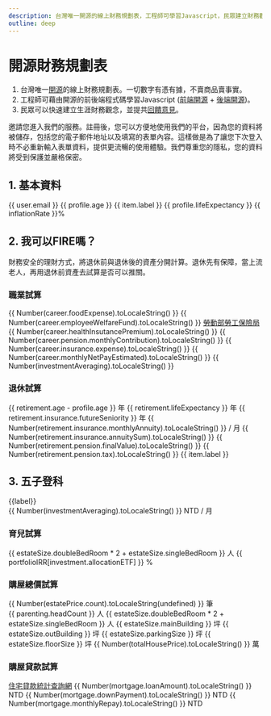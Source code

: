 ```yaml
---
description: 台灣唯一開源的線上財務規劃表，工程師可學習Javascript，民眾建立財務觀念，並提供回饋意見。
outline: deep
---
```


# 開源財務規劃表

1. 台灣唯一<a href="https://zh.wikipedia.org/zh-tw/%E5%BC%80%E6%BA%90%E8%BD%AF%E4%BB%B6" target="_blank">開源</a>的線上財務規劃表。一切數字有憑有據，不賣商品賣事實。
2. 工程師可藉由開源的前後端程式碼學習Javascript (<a href="https://github.com/Chuiantw1212/econ-sense-vitepress" target="_blank">前端開源</a> + <a href="https://github.com/Chuiantw1212/econ-sense-ap-fastify-typescript" target="_blank">後端開源</a>)。
3. 民眾可以快速建立生涯財務觀念，並提共<a href="/calendar.html#聯絡en">回饋意見</a>。

<el-dialog v-model="loginDialogVisible" title="登入" :fullscreen="isFullScreen">
    邀請您進入我們的服務。註冊後，您可以方便地使用我們的平台，因為您的資料將被儲存，包括您的電子郵件地址以及填寫的表單內容。這樣做是為了讓您下次登入時不必重新輸入表單資料，提供更流暢的使用體驗。我們尊重您的隱私，您的資料將受到保護並嚴格保密。
    <div v-if="!user.uid" id="firebaseui-auth-container"></div>
</el-dialog>

## 1. 基本資料

<el-card>
    <template #header>
      <div class="card-header card-header--custom">
        <span>基本資料與參數</span>
        <el-button v-if="!user.uid" @click="openSignInDialog()">登入</el-button>
        <el-button v-else @click="signOut()">登出</el-button>
      </div>
    </template>
    <el-form ref="ruleFormRef" :model="profile" label-width="auto">
        <el-row>
            <el-col v-if="user.photoURL" :span="12">
                <el-form-item :label="user.displayName">
                    <el-avatar :src="user.photoURL"></el-avatar>
                </el-form-item>
            </el-col>
            <el-col v-if="user.email" :span="12">
                <el-form-item label="註冊信箱">
                    <el-text>{{ user.email }}</el-text>
                </el-form-item>
            </el-col>
        </el-row>
        <el-row>
            <el-col :span="12">
                <el-form-item label="出生年" required>
                    <el-select v-model="profile.yearOfBirth" placeholder="請選擇" @change="onYearOfBirthChanged()" style="width: 130px">
                        <el-option v-for="year in yearOptions":key="year":label="year" :value="year"/>
                    </el-select>
                </el-form-item>
            </el-col>
            <el-col :span="12">
                <el-form-item label="試算年齡">
                    <el-text>{{ profile.age }}</el-text>
                </el-form-item>
            </el-col>
        </el-row>
        <el-row>
            <el-col :span="12">
                <el-form-item label="性別" required>
                    <el-radio-group v-model="profile.gender" @change="handleGenderChanged()">
                        <el-radio v-for="(item, key) in genders" :value="item.value">{{ item.label }}</el-radio>
                    </el-radio-group>
                </el-form-item>
            </el-col>
            <el-col :span="12">
                <el-form-item label="預估餘命">
                    <el-text>{{ profile.lifeExpectancy }}</el-text>
                </el-form-item>
            </el-col>
        </el-row>
        <el-row>
            <el-col :span="12">
            </el-col>
            <el-col :span="12">
                <el-form-item label="通貨膨脹">
                    <el-text>{{ inflationRate }}%</el-text>
                </el-form-item>
            </el-col>
        </el-row>
    </el-form>
    <template #footer>
        <el-collapse>
            <el-collapse-item title="試算說明" name="1" :border="true">
                <ul>
                    <li>
                        預期餘命：<a href="https://data.gov.tw/dataset/39493" target="_blank">預期壽命推估</a>
                    </li>
                    <li>
                        通貨膨脹(消費者物價指數年增率)：<a href="https://www.stat.gov.tw/Point.aspx?sid=t.2&n=3581&sms=11480" target="_blank">中華民國統計資訊網</a>
                    </li>
                </ul>
            </el-collapse-item>
        </el-collapse>
    </template>
</el-card>

## 2. 我可以FIRE嗎？

財務安全的理財方式，將退休前與退休後的資產分開計算。退休先有保障，當上流老人，再用退休前資產去試算是否可以推關。

### 職業試算

<el-card v-show="checkedNeeds.includes('career')">
    <el-form label-width="auto">
        <el-row>
            <el-col :span="12">
                <el-form-item label="本薪" required>
                    <el-input-number v-model="career.monthlyBasicSalary" :min="0" @change="onMonthlyBasicSalaryChanged()"/>
                </el-form-item>
            </el-col>
            <el-col :span="12">
                <el-form-item label="伙食津貼">
                    <el-text>{{ Number(career.foodExpense).toLocaleString() }}</el-text>
                </el-form-item>
            </el-col>
        </el-row>
        <el-row>
            <el-col :span="12">
            </el-col>
            <el-col :span="12">
                <el-form-item label="職工福利金">
                    <el-text> {{ Number(career.employeeWelfareFund).toLocaleString() }}</el-text>
                </el-form-item>
            </el-col>
        </el-row>
        <el-row>
            <el-col :span="12">
                <el-form-item label="勞退提繳工資" required>
                    <el-input-number v-model="career.pension.salary" :min="career.pension.salaryMin" :max="150000" @change="onPensionSalaryChanged()"/>
                </el-form-item>
            </el-col>
            <el-col :span="12">
                <el-form-item label="提繳工資查詢">
                    <a href="https://www.bli.gov.tw/0108097.html" target="_blank" tabIndex="-1">勞動部勞工保險局</a>
                </el-form-item>
            </el-col>
        </el-row>
        <el-row>
            <el-col :span="12">
            </el-col>
            <el-col :span="12">
                <el-form-item label="健保負擔">
                    <el-text> {{ Number(career.healthInsutancePremium).toLocaleString() }}</el-text>
                </el-form-item>
            </el-col>
        </el-row>
        <el-row>
            <el-col :span="12">
                <el-form-item label="勞退自提率(%)" required>
                    <el-input-number v-model="career.pension.rate" @change="onPensionContributionRateChanged()" :min="0" :max="6"/>
                </el-form-item>
            </el-col>
            <el-col :span="12">
                <el-form-item label="勞退月提繳">
                    <el-text>{{ Number(career.pension.monthlyContribution).toLocaleString() }}</el-text>
                </el-form-item>
            </el-col>
        </el-row>
        <el-row>
            <el-col :span="12">
                <el-form-item label="勞保提繳工資" required>
                    <el-input-number v-model="career.insurance.salary" :min="0" :max="45800" @change="onInsuranceSalaryChanged()"/>
                </el-form-item>
            </el-col>
            <el-col :span="12">
                <el-form-item label="勞保勞工負擔">
                    <el-text>{{ Number(career.insurance.expense).toLocaleString() }}</el-text>
                </el-form-item>
            </el-col>
        </el-row>
        <!-- <el-row>
            <el-col :span="12">
            </el-col>
            <el-col :span="12">
                <el-form-item label="職工福利金">
                    <el-text>{{ Number(career.employeeWelfareFund).toLocaleString() }}</el-text>
                </el-form-item>
            </el-col>
        </el-row> -->
        <el-row>
            <el-col :span="12">
            </el-col>
            <el-col :span="12">
                <el-form-item label="月實領試算">
                    <el-text> {{ Number(career.monthlyNetPayEstimated).toLocaleString() }}</el-text>
                </el-form-item>
            </el-col>
        </el-row>
        <el-row>
            <el-col :span="12">
                <el-form-item label="年實領/12">
                    <el-input-number v-model="career.monthlyNetPay" :min="0" @change="onMonthlyEATChanged()"/>
                </el-form-item>
            </el-col>
        </el-row>
        <el-row>
            <el-col :span="12">
                <el-form-item label="月支出" required>
                    <el-input-number v-model="career.monthlyExpense" :min="0" @change="onMonthlyExpenseChanged()"/>
                </el-form-item>
            </el-col>
            <el-col :span="12">
                <el-form-item label="月實領 - 月支出">
                    <el-text>{{ Number(investmentAveraging).toLocaleString() }}</el-text>
                </el-form-item>
            </el-col>
        </el-row>
    </el-form>
    <template #footer>
        <el-collapse>
            <el-collapse-item title="試算說明" name="1" :border="true">
                <ul>
                    <li>
                        假設薪資成長率永遠剛好抵銷通膨
                    </li>
                    <li>
                        月提繳查詢：<a href="https://www.bli.gov.tw/0013083.html" target="_blank">勞動部勞工保險局</a>
                    </li>
                </ul>
            </el-collapse-item>
        </el-collapse>
    </template>
    <canvas v-show="career.monthlyBasicSalary" id="incomeChart"></canvas>
</el-card>

### 退休試算

<el-card v-show="checkedNeeds.includes('retirement')">
    <el-form label-width="auto">
        <el-row>
            <el-col :span="12">
                <el-form-item label="計畫退休年齡" required>
                    <el-input-number v-model="retirement.age" :min="60" :max="70" @change="onRetireAgeChanged()"/>
                </el-form-item>
            </el-col>
            <el-col :span="12">
                <el-form-item label="距離退休">
                    <el-text>{{ retirement.age - profile.age }} 年</el-text>
                </el-form-item>
            </el-col>
        </el-row>
        <el-row>
            <el-col :span="12">
            </el-col>
            <el-col :span="12">
                <el-form-item label="退休後餘命">
                    <el-text>{{ retirement.lifeExpectancy }} 年</el-text>
                </el-form-item>
            </el-col>
        </el-row>
        <el-row>
            <el-col :span="12">
                <el-form-item label="目前勞保投保年資">
                    <el-input-number v-model="retirement.insurance.presentSeniority" :min="0" @change="onCurrentSeniorityChanged()"/>
                </el-form-item>
            </el-col>
            <el-col :span="12">
                <el-form-item label="預估屆退年資">
                    <el-text>{{ retirement.insurance.futureSeniority }} 年</el-text>
                </el-form-item>
            </el-col>
        </el-row>
        <el-row>
            <el-col :span="12">
            </el-col>
            <el-col :span="12">
                <el-form-item label="預估勞保年金">
                    <el-text>{{ Number(retirement.insurance.monthlyAnnuity).toLocaleString() }}  / 月</el-text>
                </el-form-item>
            </el-col>
        </el-row>
        <el-row>
            <el-col :span="12">
            </el-col>
            <el-col :span="12">
                <el-form-item label="餘命 x 年金">
                    <el-text>{{ Number(retirement.insurance.annuitySum).toLocaleString() }}</el-text>
                </el-form-item>
            </el-col>
        </el-row>
        <el-row>
            <el-col :span="12">
                <el-form-item label="顧主提繳累計">
                    <el-input-number v-model="retirement.pension.employerContribution" :min="0" @change="onEmployerContributionChanged()"/>
                </el-form-item>
            </el-col>
            <el-col :span="12">
                <el-form-item label="個人提繳累計">
                    <el-input-number v-model="retirement.pension.employeeContrubution" :min="0" @change="onEmployeeContributionChanged()"/>
                </el-form-item>
            </el-col>
        </el-row>
        <el-row>
            <el-col :span="12">
                <el-form-item label="顧主提繳收益">
                    <el-input-number v-model="retirement.pension.employerContributionIncome" :min="0" @change="onEmployerContributionIncomeChanged()"/>
                </el-form-item>
            </el-col>
            <el-col :span="12">
                <el-form-item label="個人提繳收益">
                    <el-input-number v-model="retirement.pension.employeeContrubutionIncome" :min="0" @change="onEmployeeContributionIncomeChanged()"/>
                </el-form-item>
            </el-col>
        </el-row>
        <el-row>
            <el-col :span="12">
                <el-form-item label="勞退十年收益率" required>
                    <el-input-number v-model="retirement.pension.irrOverDecade" :min="0" @change="onTenYearIrrChanged()"/>
                </el-form-item>
            </el-col>
            <el-col :span="12">
                <el-form-item label="預估勞退總額">
                    <el-text>{{ Number(retirement.pension.finalValue).toLocaleString() }}</el-text>
                </el-form-item>
            </el-col>
        </el-row>
        <el-row>
            <el-col :span="12">
            </el-col>
            <el-col :span="12">
                <el-form-item v-if="retirement.pension.tax" label="預估勞退稅基">
                    <el-text>{{ Number(retirement.pension.tax).toLocaleString() }}</el-text>
                </el-form-item>
            </el-col>
        </el-row>
        <el-row>
            <el-col :span="24">
                <el-form-item label="退休品質" required>
                    <el-radio-group v-model="retirement.qualityLevel" @change="onRetirementLevelChanged()">
                        <el-radio v-for="(item, key) in retirementQuartile" :value="key+1">{{ item.label }}</el-radio>
                    </el-radio-group>
                </el-form-item>
            </el-col>
            <el-col :span="23">
                <el-form-item label="退休月支出">
                    <el-slider v-model="retirement.percentileRank" :marks="expenseQuartileMarks" :disabled="true"/>
                </el-form-item>
            </el-col>
        </el-row>
        <br/>
        <canvas id="pensionChart"></canvas>
    </el-form>
    <template #footer>
        <el-collapse>
            <el-collapse-item title="試算說明" name="1" :border="true">
                <ul>
                    <li>
                        假設勞退皆為一次領，且領後的再投資報酬率打平勞動基金
                    </li>
                    <li>
                        勞保勞退查詢：<a href="https://edesk.bli.gov.tw/me/#/na/login">勞保局E化服務系統</a>
                    </li>
                    <li>
                        勞退收益率：<a href="https://www.pension.org.tw/index.php/2018-10-03-15-11-09/2019-02-13-00-01-00" target="_blank">中華民國退休基金協會</a>
                    </li>
                    <li>資料來源：
                        <a href="https://www.stat.gov.tw/News_Content.aspx?n=3908&s=231908">
                            主計總處統計專區 家庭收支調查 統計表 調查報告 平均每戶家庭收支按家庭組織型態別分
                        </a>
                    </li>
                </ul>
                <table class="table">
                    <tr>
                        <th>
                            <div>65歲及以上</div>
                            <div>按戶數五等分位組</div>
                        </th>
                        <th>1</th>
                        <th>2</th>
                        <th>3</th>
                        <th>4</th>
                        <th>5</th>
                    </tr>
                    <tr>
                        <td>平均每戶人數</td>
                        <td>1.62</td>
                        <td>1.98</td>
                        <td>2.22</td>
                        <td>2.64</td>
                        <td>3.07</td>
                    </tr>
                    <tr>
                        <td>消費支出</td>
                        <td>380,421</td>
                        <td>614,536</td>
                        <td>772,725</td>
                        <td>961,375</td>
                        <td>1,335,663</td>
                    </tr>
                    <tr>
                        <td>平均每人消費支出</td>
                        <td>234,827</td>
                        <td>310,371</td>
                        <td>348,074</td>
                        <td>364,157</td>
                        <td>435,069</td>
                    </tr>
                </table>
            </el-collapse-item>
        </el-collapse>
    </template>
</el-card>

## 3. 五子登科

<el-card>
    <el-form label-width="auto">
        <el-row>
            <el-col :span="24">
                <el-form-item label="資產配置">
                    <el-radio-group v-model="investment.allocationETF" @change="onAllocationChanged()">
                        <el-radio v-for="(label, key) in porfolioLabels" :value="key">{{label}}</el-radio>
                    </el-radio-group>
                </el-form-item>
            </el-col>
        </el-row>
        <el-row>
            <el-col :span="23">
                <el-form-item label="投資報酬率">
                    <el-slider v-model="investment.stockPercentage" :marks="allocationQuartileMarks" :disabled="true"/>
                </el-form-item>
            </el-col>
        </el-row>
        <br/>
        <el-row>
            <el-col :span="12">
                <el-form-item label="已備資產" @change="onAssetChanged()">
                    <el-input-number v-model="investment.presentAsset" :min="0"/>
                </el-form-item>
            </el-col>
            <el-col :span="12">
                <el-form-item label="定期定額" @change="onAssetChanged()">
                    <el-text>{{ Number(investmentAveraging).toLocaleString() }} NTD / 月</el-text>
                </el-form-item>
            </el-col>
        </el-row>
        <!-- <el-row>
            <el-col :span="12">
                <el-form-item label="購屋西元年">
                    <el-input-number v-model="mortgage.buyHouseYear"  @change="onBuyHouseYearChanged()"/>
                </el-form-item>
            </el-col>
            <el-col :span="12">
            </el-col>
        </el-row> -->
        <canvas id="assetChart"></canvas>
        <el-row>
            <el-col>
            </el-col>
        </el-row>
    </el-form>
    <template #footer>
        <el-collapse>
            <el-collapse-item title="試算說明" name="1" :border="true">
                <table class="table">
                    <tr>
                        <th>參考標的</th>
                        <th>資產配置</th>
                        <th>來源網址</th>
                    </tr>
                    <tr>
                        <td>AOA</td>
                        <td>股8債2</td>
                        <td>
                            <a href="https://www.ishares.com/us/products/239729/ishares-aggressive-allocation-etf" target="_blank">
                                來源網址
                            </a>
                        </td>
                    </tr>
                    <tr>
                        <td>AOR</td>
                        <td>股6債4</td>
                        <td>
                            <a href="https://www.ishares.com/us/products/239756/ishares-growth-allocation-etf" target="_blank">
                                來源網址
                            </a>
                        </td>
                    </tr>
                    <tr>
                        <td>AOM</td>
                        <td>股4債6</td>
                        <td>
                            <a href="https://www.ishares.com/us/products/239765/ishares-moderate-allocation-etf" target="_blank">
                                來源網址
                            </a>
                        </td>
                    </tr>
                    <tr>
                        <td>AOK</td>
                        <td>股2債8</td>
                        <td>
                            <a href="https://www.ishares.com/us/products/239733/ishares-conservative-allocation-etf" target="_blank">
                                來源網址
                            </a>
                        </td>
                    </tr>
                </table>
            </el-collapse-item>
        </el-collapse>
    </template>
</el-card>

### 育兒試算

<el-card>
    <el-form label-width="auto">
         <el-row>
            <el-col :span="12">
                <el-form-item label="配偶貢獻">
                    <el-input-number v-model="parenting.spouseMonthlyContribution" :min="0" @change="drawLifeAssetChart()"/>
                </el-form-item>
            </el-col>
            <el-col :span="12">
                <el-form-item label="房屋可容納人數">
                    <el-text>{{ estateSize.doubleBedRoom * 2 + estateSize.singleBedRoom }} 人</el-text>
                </el-form-item>
            </el-col>
        </el-row>
        <el-row>
            <el-col :span="12">
                <el-form-item label="月開支(隻/每年)" required>
                    <el-input-number v-model="parenting.childAnnualExpense" :min="0" @change="drawLifeAssetChart()"/>
                </el-form-item>
            </el-col>
            <el-col :span="12">
            </el-col>
        </el-row>
        <el-row>
            <el-col :span="12">
                <el-form-item label="養到幾歲放生" required>
                    <el-input-number v-model="parenting.independantAge" :min="18" @change="drawLifeAssetChart()"/>
                </el-form-item>
            </el-col>
            <el-col :span="12">
            </el-col>
        </el-row>
        <el-row>
            <el-col :span="12">
                <el-form-item label="第一隻西元年">
                    <el-input-number v-model="parenting.firstBornYear" :min="0" @change="drawLifeAssetChart()"/>
                </el-form-item>
            </el-col>
            <el-col :span="12">
            </el-col>
        </el-row>
        <el-row>
            <el-col :span="12">
                <el-form-item label="第二隻西元年">
                    <el-input-number v-model="parenting.secondBornYear" :min="0" @change="drawLifeAssetChart()"/>
                </el-form-item>
            </el-col>
            <el-col :span="12">
            </el-col>
        </el-row>
        <el-row>
            <el-col :span="12">
                <el-form-item label="壽險已備">
                    <el-input-number v-model="parenting.insurance" :min="0" @change="drawLifeAssetChart()"/>
                </el-form-item>
            </el-col>
            <el-col :span="12">
                <el-form-item label="資產投報率">
                    <el-text>{{ portfolioIRR[investment.allocationETF] }} %</el-text>
                </el-form-item>
            </el-col>
        </el-row>
        <canvas id="parentingChart"></canvas>
    </el-form>
    <template #footer>
        <el-collapse>
            <el-collapse-item title="試算說明" name="1" :border="true">
                因為缺少資料集或是相關api，故此部分資料會較為粗糙。
                <ul>
                    <li>
                        出生西元年設定0則不列入計算
                    </li>
                    <li>
                        保險事故日期假定為長子出生年，且投資報酬率比照原先資產配置
                    </li>
                    <li>資料來源：
                        <a href="https://www.stat.gov.tw/News_Content.aspx?n=3908&s=231908">
                            主計總處統計專區 家庭收支調查 統計表 調查報告 平均每戶家庭收支按家庭組織型態別分
                        </a>
                    </li>
                </ul>
                <table class="table">
                    <tr>
                        <th>2021年家庭組織</th>
                        <th>雙親</th>
                        <th>核心</th>
                    </tr>
                    <tr>
                        <td>平均每戶人數</td>
                        <td>2.00</td>
                        <td>3.62</td>
                    </tr>
                    <tr>
                        <td>平均每戶就業人數</td>
                        <td>0.70</td>
                        <td>1.85</td>
                    </tr>
                    <tr>
                        <td>消費支出</td>
                        <td>652,023</td>
                        <td>1,028,621</td>
                    </tr>
                    <tr>
                        <td colspan="3">
                            平均每位受扶養者帶來的支出： <br>
                            (核心消費支出 - 雙親消費支出) / (核心每戶人數 - 核心就業人數) = 212,767
                        </td>
                    </tr>
                </table>
            </el-collapse-item>
        </el-collapse>
    </template>
</el-card>

<h3 v-show="checkedNeeds.includes('housing')" id="_購屋總價試算" tabindex="-1">購屋總價試算</h3>
<el-card v-show="checkedNeeds.includes('housing')">
    <el-form ref="ruleFormRef" v-loading="buildingLoading" :model="estatePrice" :rules="buildingRules" label-width="auto">
        <el-row>
            <el-col :span="12">
                <el-form-item label="居住縣市">
                    <el-select v-model="estatePrice.county" placeholder="請選擇" @change="onCountyChanged()">
                        <el-option v-for="item in counties":key="item.value":label="item.label" :value="item.value"/>
                    </el-select>
                </el-form-item>
            </el-col>
            <el-col :span="12">
                <el-form-item label="行政區">
                    <el-select v-model="estatePrice.town" placeholder="請選擇" :disabled="!estatePrice.county" @change="onTownChanged()">
                        <el-option v-for="item in towns":key="item.value":label="item.label" :value="item.value"/>
                    </el-select>
                </el-form-item>
            </el-col>
        </el-row>
        <el-row>
            <el-col :span="12">
                <el-form-item label="建物類別">
                    <el-select v-model="estatePrice.buildingType" placeholder="請選擇" :disabled="!estatePrice.town"  @change="onBuildingTypeChanged()">
                        <el-option label="不限" value=""></el-option>
                        <el-option v-for="item in buildingTypes":key="item.value":label="item.label" :value="item.value"/>
                    </el-select>
                </el-form-item>
            </el-col>
            <el-col :span="12">
                <el-form-item label="屋齡[年]">
                    <el-select v-model="estatePrice.buildingAge" placeholder="請選擇" :disabled="!estatePrice.town" @change="onBuildingAgeChanged()">
                        <el-option label="不限" value=""></el-option>
                        <el-option v-for="item in buildingAges":key="item.value":label="item.label" :value="item.value"/>
                    </el-select>
                </el-form-item>
            </el-col>
            <el-col :span="12">
                <el-form-item label="含車位">
                    <el-select v-model="estatePrice.hasParking" placeholder="請選擇" @change="onHasParkingChanged()">
                        <el-option label="不限" value=""></el-option>
                        <el-option v-for="item in hasParkingOptions":key="item.value":label="item.label" :value="item.value"/>
                    </el-select>
                </el-form-item>
            </el-col>
            <el-col :span="12">
                <el-form-item label="資料筆數">
                    <el-text>{{ Number(estatePrice.count).toLocaleString(undefined) }} 筆</el-text>
                </el-form-item>
            </el-col>
        </el-row>
        <el-row>
            <el-col :span="23">
                <el-form-item label="單價(萬/坪)">
                    <el-slider v-model="buildingUnitPrice" :min="estatePrice.pr25" :max="estatePrice.pr75" :marks="unitPriceMarks" :disabled="!estatePrice.average" @change="calculateTotalPrice()"/>
                </el-form-item>
            </el-col>
        </el-row>
    </el-form>
    <br/>
    <el-form ref="ruleFormRef" :model="estateSize" :rules="roomRules" label-width="auto">
        <el-row>
            <el-col :span="12">
                <el-form-item label="雙人房數量">
                    <el-input-number v-model="estateSize.doubleBedRoom" :min="0" @change="calculateEstateSize()"/>
                </el-form-item>
            </el-col>
            <el-col :span="12">
                <el-form-item v-if="parenting.headCount" label="房屋應容納人數">
                    <el-text>{{ parenting.headCount }} 人</el-text>
                </el-form-item>
            </el-col>
        </el-row>
        <el-row>
            <el-col :span="12">
                <el-form-item label="單人房數量">
                    <el-input-number v-model="estateSize.singleBedRoom" :min="0" @change="calculateEstateSize()"/>
                </el-form-item>
            </el-col>
            <el-col :span="12">
                <el-form-item label="房屋可容納人數">
                    <el-text>{{ estateSize.doubleBedRoom * 2 + estateSize.singleBedRoom }} 人</el-text>
                </el-form-item>
            </el-col>
        </el-row>
        <el-row>
            <el-col :span="12">
                <el-form-item label="客廳+餐廳">
                    <el-input-number v-model="estateSize.livingRoom" :min="1" @change="calculateEstateSize()"/>
                </el-form-item>
            </el-col>
            <el-col :span="12">
            </el-col>
        </el-row>
        <el-row>
            <el-col :span="12">
                <el-form-item label="衛浴數量">
                    <el-input-number v-model="estateSize.bathroom" :min="1" @change="calculateEstateSize()"/>
                </el-form-item>
            </el-col>
            <el-col :span="12">
                <el-form-item label="預估主建實坪">
                    <el-text>{{ estateSize.mainBuilding }} 坪</el-text>
                </el-form-item>
            </el-col>
        </el-row>
        <el-row>
            <el-col :span="12">
                <el-form-item label="陽台數量">
                    <el-input-number v-model="estateSize.balcany" :min="0" @change="calculateEstateSize()"/>
                </el-form-item>
            </el-col>
            <el-col :span="12">
                <el-form-item label="預估附屬建物">
                    <el-text>{{ estateSize.outBuilding }} 坪</el-text>
                </el-form-item>
            </el-col>
        </el-row>
        <el-row v-if="estatePrice.hasParking" >
            <el-col :span="12">
                <el-form-item label="車位數量" >
                    <el-input-number v-model="estateSize.parkingSpace" :min="0" @change="onParkingSpaceChanged()"/>
                </el-form-item>
            </el-col>
            <el-col :span="12">
                <el-form-item label="預估車位權狀">
                    <el-text>{{ estateSize.parkingSize }} 坪</el-text>
                </el-form-item>
            </el-col>
        </el-row>
        <el-row>
            <el-col :span="12">
                <el-form-item label="公設比(%)" >
                    <el-input-number v-model="estateSize.publicRatio" :min="0" @change="calculateEstateSize()"/>
                </el-form-item>
            </el-col>
            <el-col :span="12">
                <el-form-item label="預估權狀坪數">
                    <el-text>{{ estateSize.floorSize }} 坪</el-text>
                </el-form-item>
            </el-col>
        </el-row>
        <el-row>
            <el-col :span="12">
            </el-col>
            <el-col :span="12">
                <el-form-item label="總價">
                    <el-text>{{ Number(totalHousePrice).toLocaleString() }} 萬</el-text>
                </el-form-item>
            </el-col>
        </el-row>
    </el-form>
    <template #footer>
        <el-collapse>
            <el-collapse-item title="試算說明" name="1" :border="true">
                單價資料來源：<a href="https://www.jcic.org.tw/openapi/swagger/index.html" target="_blank">財團法人金融聯合徵信中心 OpenAPI
                </a>
                <table class="table">
                    <tr>
                        <th>空間</th>
                        <th>參考平方公尺</th>
                        <th>參考依據</th>
                    </tr>
                    <tr>
                        <td>雙人房</td>
                        <td>19</td>
                        <td>
                            <a href="https://law.moj.gov.tw/LawClass/LawSingle.aspx?pcode=K0110021&flno=13" target="_blank">
                                觀光旅館建築及設備標準
                            </a>
                        </td>
                    </tr>
                    <tr>
                        <td>單人房</td>
                        <td>13</td>
                        <td>
                            <a href="https://law.moj.gov.tw/LawClass/LawSingle.aspx?pcode=K0110021&flno=13" target="_blank">
                                觀光旅館建築及設備標準
                            </a>
                        </td>
                    </tr>
                    <tr>
                        <td>衛浴</td>
                        <td>4</td>
                        <td>
                            <a href="https://law.moj.gov.tw/LawClass/LawSingle.aspx?pcode=D0070115&flno=295" target="_blank">
                                建築技術規則建築設計施工編
                            </a>
                        </td>
                    </tr>
                    <tr>
                        <td>廚房</td>
                        <td>2~4</td>
                        <td>
                            <a href="https://www.pro360.com.tw/category/kitchen_decorating#:~:text=%E4%B8%8D%E5%90%8C%E7%9A%84%E5%BB%9A%E5%85%B7%E9%85%8D%E7%BD%AE%E5%B0%8D,%E8%BC%83%E5%A5%BD%E7%9A%84%E4%BD%BF%E7%94%A8%E9%AB%94%E9%A9%97%E3%80%82" target="_blank">
                                廚房空間如何規劃？廚房設計4大攻略及範例圖片參考｜PRO360達人網
                            </a>
                        </td>
                    </tr>
                    <tr>
                        <td>餐廳+客廳</td>
                        <td>1/人</td>
                        <td>
                            <a href="https://law.moj.gov.tw/LawClass/LawSingle.aspx?pcode=N0060009&flno=322" target="_blank">
                                職業安全衛生設施規則
                            </a>
                        </td>
                    </tr>
                    <tr>
                        <td>其他室內空間</td>
                        <td>30</td>
                        <td>
                            <a href="https://law.moj.gov.tw/LawClass/LawSingle.aspx?pcode=H0070037&flno=10" target="_blank">
                                幼兒園及其分班基本設施設備標準
                            </a>
                        </td>
                    </tr>
                    <tr>
                        <td>陽台</td>
                        <td>10%</td>
                        <td>
                            <a href="https://law.moj.gov.tw/LawClass/LawSingleRela.aspx?PCODE=D0070115&FLNO=162&ty=L" target="_blank">
                                建築技術規則建築設計施工編
                            </a>
                        </td>
                    </tr>
                    <tr>
                        <td>車位</td>
                        <td>24.75</td>
                        <td>
                            <a href="https://tnews.cc/ur/newscon25045.htm" target="_blank">
                                研商「精進建物測繪登記相關業務」第 2 次會議紀錄
                            </a>
                        </td>
                    </tr>
                    <tr>
                        <td>公設比</td>
                        <td>預設35%</td>
                        <td>
                            <a href="https://www.google.com/search?q=%E5%85%AC%E8%A8%AD%E6%AF%94" target="_blank">
                                Google搜索
                            </a>
                        </td>
                    </tr>
                </table>
            </el-collapse-item>
        </el-collapse>
    </template>
</el-card>
<h3 v-show="checkedNeeds.includes('housing')" id="_購屋貸款試算" tabindex="-1">購屋貸款試算</h3>
<el-card v-show="checkedNeeds.includes('housing')">
    <el-form label-width="auto">
        <el-row>
            <el-col :span="12">
                <el-form-item label="購屋西元年">
                    <el-input-number v-model="mortgage.buyHouseYear" @change="onBuyHouseYearChanged()"/>
                </el-form-item>
            </el-col>
            <el-col :span="12">
                <el-form-item label="預估貸款成數">
                    <a href="https://member.jcic.org.tw/main_member/MorgageQuery.aspx" target="_blank">住宅貸款統計查詢網</a>
                </el-form-item>
            </el-col>
        </el-row>
        <el-row>
            <el-col :span="12">
                <el-form-item label="貸款比例(%)">
                    <el-input-number v-model="mortgage.loanPercent" :min="0" :max="100"/>
                </el-form-item>
            </el-col>
            <el-col :span="12">
                <el-form-item label="預估貸款">
                    <el-text>{{ Number(mortgage.loanAmount).toLocaleString() }} NTD</el-text>
                </el-form-item>
            </el-col>
        </el-row>
        <el-row>
            <el-col :span="12">
            </el-col>
            <el-col :span="12">
                <el-form-item label="預估頭期款">
                    <el-text>{{ Number(mortgage.downPayment).toLocaleString() }} NTD</el-text>
                </el-form-item>
            </el-col>
        </el-row>
        <el-row>
            <el-col :span="12">
                <el-form-item label="試算利息(%)">
                    <el-input-number v-model="mortgage.interestRate" :min="0" @change="calculateMortgate()"/>
                </el-form-item>
            </el-col>
            <el-col :span="12">
            </el-col>
        </el-row>
        <el-row>
            <el-col :span="12">
                <el-form-item label="貸款年期">
                    <el-input-number v-model="mortgage.loanTerm" :min="0" @change="calculateMortgate()"/>
                </el-form-item>
            </el-col>
            <el-col :span="12">
                <el-form-item label="每月還款金額" prop="floorSize">
                    <el-text>{{ Number(mortgage.monthlyRepay).toLocaleString() }} NTD</el-text>
                </el-form-item>
            </el-col>
        </el-row>
    </el-form>
    <template #footer>
        <el-collapse>
            <el-collapse-item title="試算說明" name="1" :border="true">
                <ul>
                    <li>
                        試算利息：<a href="https://www.cbc.gov.tw/tw/lp-370-1.html" target="_blank">央行貼放利率</a>
                    </li>
                </ul>
            </el-collapse-item>
        </el-collapse>
    </template>
</el-card>

<script setup>
/**
 * Warning: FirebaseUI is not currently compatible with the v9 modular SDK. The v9 compatibility layer (specifically, the * app-compat and auth-compat packages) permits the usage of FirebaseUI alongside v9, but without the app size reduction * and other benefits of the v9 SDK.
 * https://firebase.google.com/docs/auth/web/firebaseui
 * https://firebase.google.com/docs/web/modular-upgrade
 */
/**
 * FirebaseUI for Web — Auth
 * https://firebaseopensource.com/projects/firebase/firebaseui-web/
 */
import firebase from 'firebase/compat/app';
import { onMounted, ref, reactive, watch, nextTick, shallowRef, onBeforeUnmount, computed } from 'vue'
import { ElMessage, ElMessageBox, ElLoading  } from 'element-plus'
import Chart from 'chart.js/auto';
// 用戶與權限
const user = reactive({
    displayName: '註冊用戶',
    email: '',
    photoURL: '',
    uid: ''
})
async function initializeApp () {
    await firebase.initializeApp({
        apiKey: "AIzaSyDzxiXnAvtkAW5AzoV-CsBLNbryVJZrGqI",
        authDomain: "econ-sense-9a250.firebaseapp.com",
        projectId: "econ-sense-9a250",
        storageBucket: "econ-sense-9a250.appspot.com",
        messagingSenderId: "449033690264",
        appId: "1:449033690264:web:f5e419118030eb3afe44ed",
        measurementId: "G-19NFT8GVCZ"
    })
    firebase.auth().onAuthStateChanged(async (firebaseUser)=> {
        if(!firebaseUser) {
            await setIdToken()
            await getUserFormSync()
            await initializeCalculator()
            return
        }
        const { displayName = '註冊用戶', email, photoURL, uid } = firebaseUser
        await setIdToken(firebaseUser)

        user.photoURL = photoURL
        user.uid = uid
        user.email = email
        user.displayName = displayName
        loginDialogVisible.value = false
        const userForm = await getUserFormSync(firebaseUser)
        user.id = userForm.id // 告訴authFetch可以更新資料了，避免初始資料錯誤覆蓋原有資料
        initializeCalculator()
    })
}
const idToken = ref()
const idTokenIntervalId = ref()
async function setIdToken(currentUser) {
    if(currentUser) {
        idToken.value = await currentUser.getIdToken()
        idTokenIntervalId.value = setInterval(async () => {
            idToken.value = await firebase.auth().currentUser.getIdToken(true)
        }, 50 * 60 * 1000)
    } else {
        idToken.value = null
        clearInterval(idTokenIntervalId.value)
    }
}
async function authFetch(appendUrl, options = {}) {
    const currentUser = await firebase.auth().currentUser
    if(!currentUser) {
        return // 離線使用或未登入
    }
    if(options.body && !user.id){
        return // 避免初始化資料覆蓋回noSQL
    }
    const { uid } = currentUser
    let baseUrl = import.meta.env.VITE_BASE_URL
    const defaultOptions = {
        method: 'get',
        headers: {
            Authorization: `Bearer ${idToken.value}`,
        }
    }
    defaultOptions.method = options.method
    if(options.body) {
        defaultOptions.body = JSON.stringify(options.body)
        Object.assign(defaultOptions.headers, {
            'Content-Type': 'application/json'
        })
    }
    Object.assign(defaultOptions.headers, options.headers)
    const res = await fetch(baseUrl + appendUrl, defaultOptions)
    if(res.status !== 200) {
        const result = await res.text()
        ElMessage(result || res.statusText)
        return
    }
    return res
}
const loginDialogVisible = ref(false)
function openSignInDialog() {
    loginDialogVisible.value = true
    nextTick(() => {
        const uiConfig = {
            signInOptions: [
                firebase.auth.GoogleAuthProvider.PROVIDER_ID,
                firebase.auth.EmailAuthProvider.PROVIDER_ID,
            ],
            signInFlow: 'popup',
            // Terms of service url.
            tosUrl: 'https://storage.googleapis.com/public.econ-sense.com/Terms%20of%20Use.pdf',
            // Privacy policy url.
            privacyPolicyUrl: 'https://storage.googleapis.com/public.econ-sense.com/Privacy%20Policy%20for%20Econ-Sense.com.pdf'
        };
        /**
         * 避免FirebaseUI重複初始化錯誤
         * https://stackoverflow.com/questions/47589209/error-in-mounted-hook-error-an-authui-instance-already-exists
         */
        if(firebaseui.auth.AuthUI.getInstance()) {
            const ui = firebaseui.auth.AuthUI.getInstance()
            ui.start('#firebaseui-auth-container', uiConfig)
        } else {
            const ui = new firebaseui.auth.AuthUI(firebase.auth())
            ui.start('#firebaseui-auth-container', uiConfig)
        }
    })
}
async function signOut() {
    const result = await firebase.auth().signOut()
    for(let key in user) {
        user[key] = ''
    }
}
// 主要從資料庫來的設定檔案
const inflationRate = ref(2)
const currentYear = new Date().getFullYear()
const counties = ref([])
const townMap = reactive({})
const buildingTypes = ref([])
const buildingAges = ref([])
const genders = ref([])
const retirementQuartile = ref([])
const portfolioIRR = reactive({})
const porfolioLabels = reactive({
    aok: '股2債8',
    aom: '股4債6',
    aor: '股6債4',
    aoa: '股8債2',
})
async function setSelecOptionSync() {
    // const loading = ElLoading.service()
    try {
        const selectRes = await fetch(`${import.meta.env.VITE_BASE_URL}/select`)
        const selectResJson = await selectRes.json()
        counties.value = selectResJson.counties || []
        buildingTypes.value = selectResJson.buildingTypes || []
        buildingAges.value = selectResJson.buildingAges || []
        genders.value = selectResJson.genders || []
        retirementQuartile.value = selectResJson.retirementQuartile || []
        Object.assign(townMap, selectResJson.townMap)

        const bankConfigRes = await fetch(`${import.meta.env.VITE_BASE_URL}/bank/config`)
        const bankConfigResJson = await bankConfigRes.json()
        mortgage.interestRate = bankConfigResJson.interestRate
        Object.assign(portfolioIRR, bankConfigResJson.portfolioIRR)
    }
    catch (error) {
        // https://element-plus.org/en-US/component/message-box.html#message-box
        ElMessageBox.alert(error.message, {
        confirmButtonText: '回講座排程',
        callback: (action) => {
                window?.location.replace('/calendar');
            },
        })
    } finally {
        // loading.close()
    }
}
async function getUserFormSync(firebaseUser) {
    const initForm = {
        retirement: {
            age: 65,
            pension: {
                employeeContrubution: 0,
                employeeContrubutionIncome: 0,
                employerContribution: 0,
                employerContributionIncome: 0,
                irrOverDecade: 4.76
            },
            percentileRank: 50,
            qualityLevel: 3
        },
        investment: {
            allocationETF: 'aok',
            stockPercentage: 20,
        },
        parenting: {
            childAnnualExpense: 212767,
            independantAge: 18,
            insurance: 0,
        },
        estateSize: {
            publicRatio: 35,
            bathroom: 1,
            livingRoom: 1,
            balcany: 1,
            parkingSpace: 1
        },
        mortgage: {
            loanPercent: 80,
            loanTerm:25,
        },
    }
    let userForm = {}
    try {
        if(firebaseUser) {
            const { uid } = firebaseUser
            const res = await authFetch(`/user/${uid}`, {
                method: 'post'
            })
            userForm = await res.json()
        }
    } catch (error) {
        const res = await authFetch(`/user/new`, {
            method: 'post'
        })
        userForm = await res.json()
    } finally {
        Object.assign(initForm, userForm)
        Object.assign(profile, initForm.profile)
        Object.assign(career, initForm.career)
        Object.assign(retirement, initForm.retirement)
        Object.assign(investment, initForm.investment)
        Object.assign(estatePrice, initForm.estatePrice)
        Object.assign(estateSize, initForm.estateSize)
        Object.assign(mortgage, initForm.mortgage)
        Object.assign(parenting, initForm.parenting)
    }
    return userForm
}
async function initializeCalculator() {
    // 基本資料
    await calculateLifeExpectancyAndAge()
    // 職業
    onMonthlyBasicSalaryChanged()
    onInsuranceSalaryChanged()
    onPensionSalaryChanged()
    // 退休
    calculateFutureSeniority()
    calculateRetirementQuartileMarks()
    calculateRetirementMonthlyExpense()
    // 投資
    calculateAssetIrrChanges()
    // 買房
    if(estatePrice.county) {
        towns.value = townMap[estatePrice.county]
    }
    await getUnitPriceSync()
    calculateEstateSize()
    calculateMortgate() // will calculate asset
}
// 基本資料
const profile = reactive({
    id: '', // 避免登入判斷錯誤
    yearOfBirth: '',
    dateOfBirth: '',
    gender: '',
    age: 0,
    lifeExpectancy: 0,
})

function onYearOfBirthChanged() {
    calculateLifeExpectancyAndAge()
}
function handleGenderChanged() {
    calculateLifeExpectancyAndAge()
}
async function calculateLifeExpectancyAndAge() {
    const { yearOfBirth, gender, age } = profile
    if(yearOfBirth && gender){
        const ceYear = new Date().getFullYear()
        const calculateAge = ceYear - yearOfBirth
        const res = await fetch(`${import.meta.env.VITE_BASE_URL}/calculate/lifeExpectancy`, {
            method: 'post',
            body: JSON.stringify({
                ceYear,
                age: calculateAge,
                gender,
            }),
            headers: {'Content-Type': 'application/json'}
        })
        const lifeExpectancy = await res.json()
        profile.age = calculateAge
        profile.lifeExpectancy = lifeExpectancy

        calculateRetireLife()
        calculateFutureSeniority()
        drawRetirementPensionChart()

        await authFetch(`/user/profile`, {
            method: 'put',
            body: profile,
        })
    }
}
// 需求分析
const checkAll = ref(false)
const isIndeterminate = ref(true)
const needs = ['career','retirement', 'investment','housing', 'parenting',]
const checkedNeeds = ref(['career', 'retirement', 'investment', 'housing', 'parenting',])
const needLabelMap = {
    career: '職業試算',
    retirement: '退休試算',
    investment: '退休前資產試算',
    housing: '購屋試算',
    parenting: '育兒試算',
}
const handleCheckAllChange = (val) => {
  checkedNeeds.value = val ? needs : []
  isIndeterminate.value = false
}
const handleCheckedNeedsChange = (value) => {
  const checkedCount = value.length
  checkAll.value = checkedCount === needs.length
  isIndeterminate.value = checkedCount > 0 && checkedCount < needs.length
}
// 職業試算
const career = reactive({
    monthlyBasicSalary: 0,
    foodExpense: 3000,
    employeeWelfareFund: 0,
    pension: {
        salary: 0,
        salaryMin: 0,
        rate: 0,
        monthlyContribution: 0,
        monthlyContributionEmployee: 0,
    },
    healthInsutancePremium: 0,
    insurance: {
        salary: 0,
        salaryMin: 0,
        expense: 0,
    },
    monthlyNetPayEstimated: 0,
    monthlyNetPay: 0,
    monthlyExpense: 0,
})
let incomeChartInstance = ref(null)
function onMonthlyBasicSalaryChanged() {
    calculatePensionSalaryMin()
    calculateInsuranceSalaryMin()
    drawChartAndCalculateIncome()
    calculateMonthlyInvesting()
    const { monthlyBasicSalary, } = career
    career.employeeWelfareFund = Math.floor(monthlyBasicSalary * 0.5 / 100)
}
function onInsuranceSalaryChanged() {
    calculateInsuranceSalaryMin()
    calculateMonthlyAnnuity()
    drawChartAndCalculateIncome()
    drawRetirementPensionChart()
}
function onPensionSalaryChanged() {
    calculateCareerPensionTotal()
    calculateHealthInsurancePremium()
    drawChartAndCalculateIncome()
}
function calculatePensionSalaryMin() {
    const { monthlyBasicSalary, foodExpense, } = career
    const salaryMin = monthlyBasicSalary + foodExpense
    career.pension.salaryMin = salaryMin
    career.pension.salary = Math.max(career.pension.salary, salaryMin)
    calculateHealthInsurancePremium()
}
function calculateInsuranceSalaryMin() {
    if(career.monthlyBasicSalary) {
        career.insurance.salaryMin = Math.min(45800, career.monthlyBasicSalary)
    }
    if(!career.insurance.salary) {
        career.insurance.salary = career.insurance.salaryMin
    }
    calculateInsuranceExpense()
}
function calculateInsuranceExpense() {
    const { salary, } = career.insurance
    const insuranceRate = 12 / 100
    const premiumRate =  20 / 100
    career.insurance.expense = Math.ceil(salary * insuranceRate * premiumRate)
}
function onPensionContributionRateChanged() {
    calculateCareerPensionTotal()
    drawChartAndCalculateIncome()
}
function calculateHealthInsurancePremium() {
    const { salary, salaryMin } = career.pension
    const salaryBasis = Math.max(salary, salaryMin)
    const healthInsutancePremiumRate =  5.17 / 100
    const employeeContributionRate = 30 / 100
    career.healthInsutancePremium = Math.ceil(salaryBasis * healthInsutancePremiumRate * employeeContributionRate)
}
function calculateCareerPensionTotal() {
    const { salary, salaryMin, rate } = career.pension
    const salaryBasis = Math.max(salary, salaryMin)
    const maxContribution = Math.min(salaryBasis, 150000)
    career.pension.monthlyContributionEmployee = Math.floor(maxContribution * rate / 100)
    career.pension.monthlyContribution = Math.floor(maxContribution * (6 + rate) / 100)
    drawRetirementPensionChart()
}
function onMonthlyEATChanged() {
    drawChartAndCalculateIncome()
    calculateMonthlyInvesting()
}
function onMonthlyExpenseChanged() {
    drawChartAndCalculateIncome()
    calculateMonthlyInvesting()
}
function calculateMonthlyInvesting() {
    const { monthlyNetPay = 0, monthlyExpense = 0, monthlyNetPayEstimated } = career
    const monthlyNetPayBasis = monthlyNetPay || monthlyNetPayEstimated
    investmentAveraging.value = Math.floor(monthlyNetPayBasis - monthlyExpense)
    drawLifeAssetChart()
}
function drawChartAndCalculateIncome() {
    debounce(() => {
        // 儲存參數
        authFetch(`/user/career`, {
            method: 'put',
            body: career,
        })
        // 繪製圖表
        let pv = 0
        let fv = 0
        const dataAndDataIndex = []
        fv = career.monthlyBasicSalary
        dataAndDataIndex.push({  
            label: '本薪',
            data: [pv, fv],
            datasetIndex: 0,
        })

        pv = fv
        fv += career.foodExpense
        dataAndDataIndex.push({
            label: '伙食津貼',
            data: [pv, fv],
            datasetIndex: 0,
        })

        pv = fv
        fv -= career.employeeWelfareFund
        dataAndDataIndex.push({
            label: '職工福利金',
            data: [pv, fv],
            datasetIndex: 1,
        })

        pv = fv
        fv -= career.healthInsutancePremium
        dataAndDataIndex.push({
            label: '健保',
            data: [pv, fv],
            datasetIndex: 1,
        })

        pv = fv
        fv -= career.insurance.expense
        dataAndDataIndex.push({
            label: '勞保',
            data: [pv, fv],
            datasetIndex: 1,
        })

        pv = fv
        fv -= career.pension.monthlyContributionEmployee
        dataAndDataIndex.push({
            label: '勞退',
            data: [pv, fv],
            datasetIndex: 1,
        })

        career.monthlyNetPayEstimated = fv
        calculateMonthlyInvesting()
        fv = career.monthlyNetPay || fv
        dataAndDataIndex.push({
            label: '月實領',
            data: [fv, 0],
            datasetIndex: 0,
        })

        if(career.monthlyExpense) {
            pv = fv
            fv -= career.monthlyExpense
            dataAndDataIndex.push({
                label: '月支出',
                data: [pv, fv],
                datasetIndex: 1,
            })
        }

        if(0 <= fv) {
            dataAndDataIndex.push({
                label: '定期定額',
                data: [fv, 0],
                datasetIndex: 0,
            })
        }

        const labels = dataAndDataIndex.map(item => item.label)
        const data0 = dataAndDataIndex.map(item => {
            if(item.datasetIndex === 0){
                return item.data
            } else {
                return [0, 0]
            }
        })
        const data1 = dataAndDataIndex.map(item => {
            if(item.datasetIndex === 1){
                return item.data
            } else {
                return [0, 0]
            }
        })

        const data = {
            labels: labels,
            datasets: [
                {
                    label: '應付月薪',
                    data: data0,
                },
                {
                    label: '應扣項目',
                    data: data1
                },
            ]
        }
        if(incomeChartInstance.value) {
            incomeChartInstance.value.data = data
            incomeChartInstance.value.update()
            return
        }
        const ctx = document.getElementById('incomeChart')
        const chartInstance = new Chart(ctx, {
            type: 'bar',
            data: data,
            options: {
                plugins: {
                    tooltip: {
                        callbacks: {
                            label: tooltipFormat,
                        }
                    }
                },
                scales: {
                    x: {
                        stacked: true,
                    },
                    y: {
                        stacked: true
                    }
                }
            }
        })
        incomeChartInstance = shallowRef(chartInstance)
    })()
}
function tooltipFormat(tooltipItems) {
    const { raw } = tooltipItems
    const variedValue = raw[1] - raw[0]
    return Number(variedValue).toLocaleString()
}
// 退休試算
const retirement = reactive({
    age: 60,
    lifeExpectancy: 0,
    insurance: {
        presentSeniority: 0, // 6.9
        futureSeniority: 0,
        monthlyAnnuity: 0,
    },
    pension: {
        employeeContrubution: 0,
        employeeContrubutionIncome: 0,
        employerContribution: 0,
        employerContributionIncome: 0,
        irrOverDecade: 4.76,
        finalValue: 0,
    },
    qualityLevel: 0,
    percentileRank: 0,
})
let pensionChartInstance = ref(null)
const expenseQuartileMarks = reactive({})
function onRetireAgeChanged() {
    calculateRetireLife()
    calculateFutureSeniority()
    calculateMonthlyAnnuity()
    drawRetirementPensionChart()
    drawLifeAssetChart()
}
function onCurrentSeniorityChanged() {
    calculateFutureSeniority()
    calculateMonthlyAnnuity()
    drawRetirementPensionChart()
}
function calculateFutureSeniority() {
    const { presentSeniority } = retirement.insurance
    retirement.insurance.futureSeniority = Number(Number(presentSeniority + retirement.age - profile.age).toFixed(1))
}
function calculateMonthlyAnnuity() {
    const { salary } = career.insurance
    const { age, lifeExpectancy } = retirement
    const { futureSeniority, } = retirement.insurance
    const ageModifier = 1 + (retirement.age - 65) * 0.04
    const formulaOne = (salary * futureSeniority * 0.775 / 100 + 3000) * ageModifier
    const formulaTwo = (salary * futureSeniority * 1.55 / 100) * ageModifier
    retirement.insurance.monthlyAnnuity = Math.floor(Math.max(formulaOne, formulaTwo))
    retirement.insurance.annuitySum = Math.floor(retirement.insurance.monthlyAnnuity * 12 * lifeExpectancy)
}
function onEmployerContributionChanged() {
    drawRetirementPensionChart()
}
function onEmployeeContributionChanged() {
    drawRetirementPensionChart()
}
function onEmployerContributionIncomeChanged() {
    drawRetirementPensionChart()
}
function onEmployeeContributionIncomeChanged() {
    drawRetirementPensionChart()
}
function onTenYearIrrChanged() {
    drawRetirementPensionChart()
}
function onRetirementLevelChanged() {
    const { qualityLevel } = retirement
    retirement.percentileRank = qualityLevel * 20 - 10
    calculateRetirementMonthlyExpense()
}
function calculateRetirementMonthlyExpense() {
    const { qualityLevel } = retirement
    if(!qualityLevel || !retirementQuartile.value.length) {
        return
    }
    const selectedItem = retirementQuartile.value[qualityLevel - 1]
    retirement.annualExpense = selectedItem.value
    drawRetirementPensionChart()
}
async function calculateRetireLife() {
    retirement.lifeExpectancy =  Number(Number(profile.age + profile.lifeExpectancy - retirement.age).toFixed(2))
}
async function drawRetirementPensionChart() {
    debounce(() => {
        // 儲存參數
        authFetch(`/user/retirement`, {
            method: 'put',
            body: retirement,
        })
        // 計算資料
        const {
            employerContribution,
            employeeContrubution,
            employerContributionIncome,
            employeeContrubutionIncome,
            irrOverDecade
        } = retirement.pension
        let inflationModifier = 1

        let pv = employerContribution + employeeContrubution + employerContributionIncome + employeeContrubutionIncome
        const n = retirement.age - profile.age
        const pensionContribution = career.pension.monthlyContribution * 12
        const irr = irrOverDecade
        let fv = 0 // fv = pv * irr + pensionContribution

        const labels = []
        const datasetData = []

        // 退休前資產累積
        for(let i = 0;i < n; i++) {
            const calculatedYear = currentYear + i
            labels.push(calculatedYear)
            datasetData.push(pv)

            inflationModifier *= (1 + inflationRate.value / 100)
            fv = Math.floor(pv * (1 + irr / 100) + pensionContribution * inflationModifier)
            pv = fv
        }
        calculatePensionFinalValue(fv)

        // 退休後退休支出
        for(let i = 0;i < retirement.lifeExpectancy; i++) {
            const calculatedYear = currentYear + n + i
            datasetData.push(pv)
            labels.push(calculatedYear)

            inflationModifier *= (1 + inflationRate.value / 100)
            const pmt = retirement.insurance.monthlyAnnuity * 12 - retirement.annualExpense * inflationModifier
            fv = Math.floor(pv * (1 + irr / 100) + pmt)
            pv = fv
        }
        const chartData = {
            datasets: [
                {
                    label: '退休金資產試算',
                    data: datasetData,
                }
            ],
            labels
        }
        if(pensionChartInstance.value) {
            pensionChartInstance.value.data = chartData
            pensionChartInstance.value.update()
            return
        }
        const ctx = document.getElementById('pensionChart')
        const chartInstance = new Chart(ctx, {
            type: 'bar',
            data: chartData
        })
        pensionChartInstance = shallowRef(chartInstance)
    }, 'retirement',)()
}
function calculatePensionFinalValue(fv) {
    retirement.pension.finalValue = fv || 0
    const { futureSeniority } = retirement.insurance
    const taxFreeLevel = 19.8 * 10000 * futureSeniority
    const taxHalfLevel = 39.8 * 10000 * futureSeniority
    let taxBasis = retirement.pension.finalValue
    taxBasis -= taxFreeLevel
    const taxHalf = Math.max(0, taxBasis) / 2
    taxBasis -= taxHalfLevel
    const taxFull = Math.max(0, taxBasis) / 2
    retirement.pension.tax = Math.floor(taxHalf + taxFull)
}
// 投資試算
const investment = reactive({
    allocationETF: '',
    irr: 0,
    stockPercentage: 0,
    presentAsset: 0,
})
const investmentAveraging = ref(0)
const allocationQuartileMarks = reactive({})
let investmentChartInstance = ref(null)
function calculateRetirementQuartileMarks() {
    retirementQuartile.value.forEach((item, index) => {
        const { value } = item
        const percentileRank = (index + 1) * 20 - 10
        const retirementMonthlyExpense = value / 12
        expenseQuartileMarks[percentileRank] = Number(Math.floor(retirementMonthlyExpense)).toLocaleString()
    })
}
function onAllocationChanged() {
    calculateAssetIrrChanges()
    drawLifeAssetChart()
}
function calculateAssetIrrChanges() {
    const { allocationETF } = investment
    if(!allocationETF) {
        return
    }
    investment.irr = portfolioIRR[investment.allocationETF]
    const allocationLabels = Object.keys(porfolioLabels)
    const allocationIndex = allocationLabels.findIndex(label => label === allocationETF)
    const stockPercentage = Math.floor((allocationIndex + 1) * 20)
    investment.stockPercentage = stockPercentage
    allocationLabels.forEach((label, index) => {
        const irr = portfolioIRR[label]
        const stockPercentage = Math.floor((index + 1) * 20)
        allocationQuartileMarks[stockPercentage] = `IRR: ${irr}`
    })
    drawParentingChart()
}
function onAssetChanged() {
    drawLifeAssetChart()
}
function onIncomeChanged() {
    drawLifeAssetChart()
}
function onBuyHouseYearChanged() {
    drawLifeAssetChart()
}
function drawLifeAssetChart() {
    debounce(() => {
        authFetch(`/user/investment`, {
            method: 'put',
            body: investment,
        })
    }, 'investment')()

    let inflationModifier = 1

    let pv = investment.presentAsset
    const irr = investment.irr
    let fv = 0 // fv = pv * irr + pmt
    const labels = []
    const datasetData = []
    for(let year = currentYear;year < currentYear + retirement.insurance.futureSeniority; year++) {
        labels.push(year)
        datasetData.push(pv)

        // 基本資料
        const { yearOfBirth } = profile

        // 影響存量重大事件
        const { buyHouseYear } = mortgage
        if (year === buyHouseYear) {
            pv -= mortgage.downPayment * inflationModifier
        }

        let calculatedPmt = 0
        // 退休開支影響收入與支出
        const reitrementStartYear = yearOfBirth + retirement.age
        if(year <= reitrementStartYear) {
            calculatedPmt = investmentAveraging.value * 12 * inflationModifier
        }
        // 房貸利息影響每月儲蓄
        const mortgageStartYear = buyHouseYear
        const mortgageEndYear = buyHouseYear + mortgage.loanTerm
        if(mortgageStartYear <= year && year < mortgageEndYear) {
            calculatedPmt -= mortgage.monthlyRepay * 12
        }
        // 育兒開支影響每月儲蓄
        const { firstBornYear, secondBornYear, independantAge, childAnnualExpense, spouseMonthlyContribution } = parenting
        const firstBornEndYear = firstBornYear + independantAge
        const secondBornEndYear = secondBornYear + independantAge
        const hasFirstBorn = currentYear <= firstBornYear && firstBornYear <= year && year < firstBornEndYear
        const hasSecondBorn = currentYear <= secondBornYear && secondBornYear && secondBornYear <= year && year < secondBornEndYear
        if(hasFirstBorn) {
            calculatedPmt -= childAnnualExpense * inflationModifier
        }
        if(hasSecondBorn) {
            calculatedPmt -= childAnnualExpense * inflationModifier
        }
        if(hasFirstBorn || hasSecondBorn) {
            calculatedPmt += spouseMonthlyContribution * 12 * inflationModifier
        }

        // 計算複利終值
        inflationModifier *= 1 + inflationRate.value / 100
        fv = pv * (1 + irr / 100) + calculatedPmt
        pv = fv
    }
    const chartData = {
        datasets: [
            {
                label: '退休前資產',
                data: datasetData,
            }
        ],
        labels
    }

    if(investmentChartInstance.value) {
        investmentChartInstance.value.data = chartData
        investmentChartInstance.value.update()
        return
    }

    const ctx = document.getElementById('assetChart')
    const chartInstance = new Chart(ctx, {
        type: 'bar',
        data: chartData
    })
    investmentChartInstance = shallowRef(chartInstance)
}
// 育兒試算
const parenting = reactive({
    childAnnualExpense: 0,
    spouseMonthlyContribution: 0,
    independantAge: 0,
    firstBornYear: 0,
    secondBornYear: 0,
    insurance: 0,
    headCount: 0,
})
let parentingChartInstance = ref(null)
watch(() => parenting, ()=> {
    drawParentingChart()
}, {deep: true})
function drawParentingChart() {
        debounce(() => {
        // 儲存參數
        authFetch(`/user/parenting`, {
            method: 'put',
            body: parenting,
        })
        // 繪製圖
        let inflationModifier = 1
        const { firstBornYear, secondBornYear, independantAge, childAnnualExpense, insurance, spouseMonthlyContribution } = parenting
        let headCount = 1 // 自己
        if(spouseMonthlyContribution) {
            headCount += 1
        }
        if(firstBornYear) {
            headCount += 1
        }
        if(secondBornYear) {
            headCount += 1
        }
        parenting.headCount = headCount
        const parentingStartYear = firstBornYear
        const firstBornEndYear = firstBornYear + independantAge
        const secondBornEndYear = secondBornYear + independantAge
        const parentingDuration = Math.max(firstBornYear, secondBornYear) - firstBornYear + independantAge
        const labels = []
        const firstBornData = []
        const secondBornData = []
        const asssetData = []
        let insuranceAsset = insurance
        for(let i=0;i<=parentingDuration;i++) {
            const simYear = firstBornYear + i
            labels.push(simYear)
            const inflatedExpense = Math.floor(childAnnualExpense * inflationModifier)
            if(firstBornYear && firstBornYear<=simYear && simYear<=firstBornEndYear) {
                firstBornData.push(inflatedExpense)
                insuranceAsset -= inflatedExpense
            } else {
                firstBornData.push(0)
            }
            if(secondBornYear && secondBornYear<=simYear && simYear<=secondBornEndYear) {
                secondBornData.push(inflatedExpense)
                insuranceAsset -= inflatedExpense
            } else {
                secondBornData.push(0)
            }
            insuranceAsset += spouseMonthlyContribution
            asssetData.push(insuranceAsset)
            insuranceAsset = insuranceAsset * (1 + investment.irr / 100)
            inflationModifier *= 1 + inflationRate.value / 100
        }
        const datasets = [
            {
                label: '長子',
                data: firstBornData,
                fill: true,
            },
        ]
        if(secondBornYear) {
            datasets.push({
                label: '次子',
                data: secondBornData,
                fill: true,
            })
        }
        if(insurance) {
            datasets.push({
                label: '壽險+投資',
                data: asssetData,
                fill: true
            })
        }

        const data = {
            labels,
            datasets,
        }
        if(parentingChartInstance.value) {
            parentingChartInstance.value.data = data
            parentingChartInstance.value.update()
            return
        }
        const ctx = document.getElementById('parentingChart')
        const chartInstance = new Chart(ctx, {
            type: 'line',
            data: data,
            options: {
                plugins: {
                    tooltip: {
                        callbacks: {
                            label: showChildAge,
                            footer: showChildExpense
                        }
                    }
                },
                scales: {
                    x: {
                        stacked: true,
                    },
                    y: {
                        stacked: true
                    }
                }
            }
        })
        parentingChartInstance = shallowRef(chartInstance)
    }, 'parenting')()
}
function showChildAge(tooltipItems) {
    const { raw, dataIndex, dataset, datasetIndex } = tooltipItems
    if([0,1].includes(datasetIndex)) {
        const zeros = dataset.data.slice(0, parenting.independantAge).filter(value => value === 0)
        const age = dataIndex - zeros.length
        if(age >= 0){
            const formatAge = Math.max(0, age)
            return `${dataset.label}: ${formatAge}歲`
        } else {
            return '未出生'
        }
    }
}
function showChildExpense(tooltipItems) {
    const { raw, datasetIndex} = tooltipItems[0]
    const formatExpense = Number(raw).toLocaleString()
    if([0,1].includes(datasetIndex)) {
        return `支出: ${formatExpense}`
    }
}
// 購屋分析
const estatePrice = reactive({
    county: '',
    town: '',
    buildingType: '',
    buildingAge: '',
    hasParking: '',
    count: 0,
    pr25: 0,
    pr75: 100,
    average: 0,
})
const buildingUnitPrice = ref(0)
let unitPriceMarks = reactive({
    0: 'PR25：？',
    100: 'PR75：？'
})
const buildingLoading = ref(false)
const towns = ref([])
const hasParkingOptions = ref([
    { label: '含', value: true },
    { label: '不含', value: false},
])
const buildingRules = reactive({
    county: { required: true, message: '請選擇', },
    town: { required: true, message: '請選擇', },
})
function onCountyChanged() {
    estatePrice.town = ''
    towns.value = []
    if(estatePrice.county) {
        towns.value = townMap[estatePrice.county]
    }
    getUnitPriceSync()
}
function onTownChanged() {
    getUnitPriceSync()
}
function onBuildingTypeChanged() {
    getUnitPriceSync()
}
function onBuildingAgeChanged() {
    getUnitPriceSync()
}
function onHasParkingChanged() {
    if(estatePrice.hasParking) {
        estateSize.parkingSpace = Math.max(1, estateSize.parkingSpace)
    }
    getUnitPriceSync()
}
async function getUnitPriceSync() {
    const {county, town, buildingType, buildingAge} = estatePrice
    if(county && town) {
        buildingLoading.value = true
        const res = await fetch(`${import.meta.env.VITE_BASE_URL}/calculate/unitPrice`, {
            method: 'post',
            body: JSON.stringify(estatePrice),
            headers: {'Content-Type': 'application/json'}
        })
        buildingLoading.value = false
        const resJson = await res.json()
        Object.assign(estatePrice, resJson)

        const { pr25, pr75, average } = resJson
        if(!average) {
            ElMessage('資料筆數過少，請調整查詢條件')
            return
        }
        unitPriceMarks = {}
        unitPriceMarks[pr25] = `PR25: ${pr25}`
        unitPriceMarks[pr75] = `PR75: ${pr75}`
        unitPriceMarks[average] = `平均：${average}`
        buildingUnitPrice.value = average
        calculateTotalPrice()
    }
}
// 購屋分析2
const estateSize = reactive({
    doubleBedRoom: 0,
    singleBedRoom: 0,
    bathroom: 0,
    livingRoom: 0,
    publicRatio: 0,
    mainBuilding: 0,
    balcany: 0,
    outBuilding: 0,
    floorSize: 0,
    parkingSpace: 0,
    parkingSize: 0,
    headCount: 0,
})
const totalHousePrice = ref(0)
const roomRules = {
    doubleBedRoom: { required: true, message: '請選擇', },
    singleBedRoom: { required: true, message: '請選擇', },
    bathroom:  { required: true, message: '請選擇', },
    publicRatio: { required: true, message: '請選擇', },
}
async function onParkingSpaceChanged() {
    if(!estateSize.parkingSpace){
        estatePrice.hasParking = ''
    }
    await getUnitPriceSync()
    calculateEstateSize()
}
function calculateEstateSize() {
    const { doubleBedRoom, singleBedRoom, bathroom, livingRoom, publicRatio, balcany, parkingSpace } = estateSize
    const headCount = 2 * doubleBedRoom + singleBedRoom
    estateSize.headCount = headCount

    const fortmatRatio = 0.3025
    const baseInteriorSize = 30 * fortmatRatio
    const doubleRoomSize = doubleBedRoom * 19 * fortmatRatio
    const singleRoomSize = singleBedRoom * 13 * fortmatRatio
    const bathRoomSize = bathroom * 4 * fortmatRatio
    const diningTableSize = Math.max(2, headCount) * livingRoom *  fortmatRatio

    // 主建物只包含室內空間
    estateSize.mainBuilding = Number(Number(baseInteriorSize + doubleRoomSize + singleRoomSize + bathRoomSize + diningTableSize).toFixed(2))

    // 附屬建築比如陽台
    const balcanyPercent = 0.1 * balcany // 10%
    estateSize.outBuilding = Number(Number(estateSize.mainBuilding * balcanyPercent).toFixed(2))

    // 公設比計算
    const publicRatioPercent = 1 + publicRatio / 100

    // 停車位權狀
    if(estatePrice.hasParking) {
        const parkingSize = 24.75 * parkingSpace * fortmatRatio * publicRatioPercent
        estateSize.parkingSize = Number(Number(parkingSize).toFixed(2))
    }

    // 權狀坪數
    let floorSize = (estateSize.mainBuilding + estateSize.outBuilding) * publicRatioPercent
    if(estatePrice.hasParking) {
        floorSize += estateSize.parkingSize
    }
    estateSize.floorSize = Number(Number(floorSize).toFixed(2))
    calculateTotalPrice()
}
function calculateTotalPrice() {
    if(!buildingUnitPrice.value || !estateSize.floorSize){
        return
    }
    // 儲存參數
    debounce(() => {
        authFetch(`/user/estatePrice`, {
            method: 'put',
            body: estatePrice,
        })
    }, 'estatePrice')()
    debounce(() => {
        authFetch(`/user/estateSize`, {
            method: 'put',
            body: estateSize,
        })
    }, 'estateSize')()
    const beforeFormatPrice =  Number(buildingUnitPrice.value) * Number(estateSize.floorSize)
    totalHousePrice.value = Number(beforeFormatPrice.toFixed(2))
    calculateMortgate()
}
// 房屋貸款試算
const mortgage = reactive({
    buyHouseYear: 0,
    loanPercent: 0,
    interestRate: 0,
    loanTerm: 0,
    downPayment: 0,
    loanAmount: 0,
    monthlyRepay: 0,
})
async function calculateMortgate() {
    const { loanPercent, loanTerm } = mortgage
    if(!totalHousePrice.value || !loanPercent || !loanTerm){
        return
    }
    debounce(() => {
        // 儲存參數
        authFetch(`/user/mortgage`, {
            method: 'put',
            body: mortgage,
        })
    }, 'mortgage')()
    const loanAmount = totalHousePrice.value *　mortgage.loanPercent * 100
    mortgage.loanAmount = loanAmount
    const downPayment = totalHousePrice.value * 10000 - loanAmount
    mortgage.downPayment = downPayment

    /**
     * 本息平均攤還
     * https://zh.wikipedia.org/zh-tw/%E6%9C%AC%E6%81%AF%E5%B9%B3%E5%9D%87%E6%94%A4%E9%82%84
     */
    const monthlyInterestRate = 　mortgage.interestRate / 100 / 12
    const monthCount = mortgage.loanTerm * 12

    const part = Math.pow(1 + monthlyInterestRate, monthCount)
    const fraction = part * monthlyInterestRate
    const deno = part - 1

    const averageRepayRate = fraction /  deno
    mortgage.monthlyRepay = Math.floor(loanAmount * averageRepayRate)
    drawLifeAssetChart()
}
// 沒什麼會去動到的Mounted&Debounce放底下
const yearOptions = ref([])
onMounted(async () => {
    const yearOptionsTemp = []
    for(let i = 0;i < 60; i++){
        yearOptionsTemp.push(currentYear - i - 18)
    }
    yearOptions.value = yearOptionsTemp
    initializeApp()
    await setSelecOptionSync()
    initializeCalculator()
    window?.addEventListener('resize', onResize)
})
onBeforeUnmount(() => {
    window?.removeEventListener('resize', onResize)
})
const isFullScreen = ref(false)
function onResize() {
    isFullScreen.value = window?.innerWidth < 768
}
const debounceIdGroup = reactive({})
function debounce(func, label = '', delay = 50) {
    return (...args) => {
        clearTimeout(debounceIdGroup[label])
        debounceIdGroup[label] = setTimeout(() => {
            debounceIdGroup[label] = undefined
            func()
        }, delay)
    }
}
</script>
<style lang="scss" scoped>
.card-header--custom {
    display: flex;
    align-items: center;
    justify-content: space-between;
}
.table {
    * {
        border-color: var(--el-border-color-light);
        color: var(--el-text-color-regular);
        background: white !important;
    }
}
:deep(.my-label) {
  background: white;
}
:deep(.my-content) {
  background: white;
}
</style>

